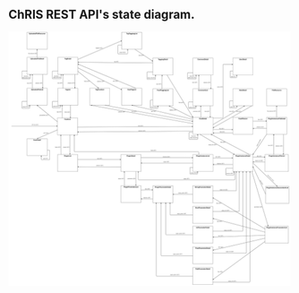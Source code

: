 ## ChRIS REST API's state diagram.

![ChRIS REST API design](https://github.com/FNNDSC/ChRIS_ultron_backEnd/blob/master/docs/assets/chris_rest_api_design.png)